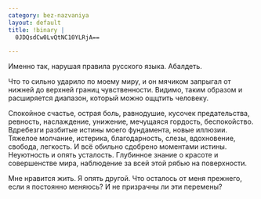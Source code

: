 ```yaml
--- 
category: bez-nazvaniya
layout: default
title: !binary |
  0JDQsdCw0LvQtNC10YLRjA==

---
```

Именно так, нарушая правила русского языка. Абалдеть.

Что то сильно ударило по моему миру, и он мячиком запрыгал от нижней до верхней границ чувственности. Видимо, таким образом и расширяется диапазон, который можно ощцтить человеку.

Спокойное счастье, острая боль, равнодушие, кусочек предательства, ревность, наслаждение, унижение, мечущаяся гордость, беспокойство. Вдребезги разбитые истины моего фундамента, новые иллюзии. Тяжелое молчание, истерика, благодарность, слезы, вдохновение, свобода, легкость. И всё обильно сдобрено моментами истины. Неуютность и опять усталость. Глубинное знание о красоте и совершенстве мира, наблюдение за всей этой рябью на поверхности.

Мне нравится жить. Я опять другой. Что осталось от меня прежнего, если я постоянно меняюсь? И не призрачны ли эти перемены?
